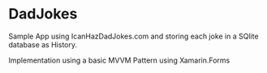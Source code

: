 # DadJokes

Sample App using IcanHazDadJokes.com and storing each joke in a SQlite database as History.

Implementation using a basic MVVM Pattern using Xamarin.Forms


